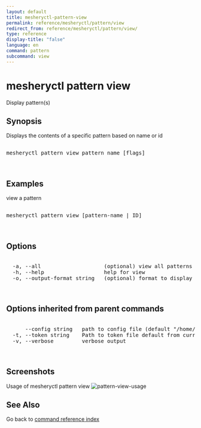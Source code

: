 ```yaml
---
layout: default
title: mesheryctl-pattern-view
permalink: reference/mesheryctl/pattern/view
redirect_from: reference/mesheryctl/pattern/view/
type: reference
display-title: "false"
language: en
command: pattern
subcommand: view
---
```


# mesheryctl pattern view

Display pattern(s)

## Synopsis

Displays the contents of a specific pattern based on name or id

<pre class='codeblock-pre'>
<div class='codeblock'>
mesheryctl pattern view pattern name [flags]

</div>
</pre> 

## Examples

view a pattern
<pre class='codeblock-pre'>
<div class='codeblock'>
mesheryctl pattern view [pattern-name | ID]

</div>
</pre> 

## Options

<pre class='codeblock-pre'>
<div class='codeblock'>
  -a, --all                    (optional) view all patterns available
  -h, --help                   help for view
  -o, --output-format string   (optional) format to display in [json|yaml] (default "yaml")

</div>
</pre>

## Options inherited from parent commands

<pre class='codeblock-pre'>
<div class='codeblock'>
      --config string   path to config file (default "/home/runner/.meshery/config.yaml")
  -t, --token string    Path to token file default from current context
  -v, --verbose         verbose output

</div>
</pre>

## Screenshots

Usage of mesheryctl pattern view
![pattern-view-usage](/assets/img/mesheryctl/patternView.png)

## See Also

Go back to [command reference index](/reference/mesheryctl/) 
